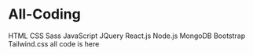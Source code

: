 # All-Coding
HTML CSS Sass JavaScript JQuery React.js Node.js MongoDB Bootstrap Tailwind.css all code is here
